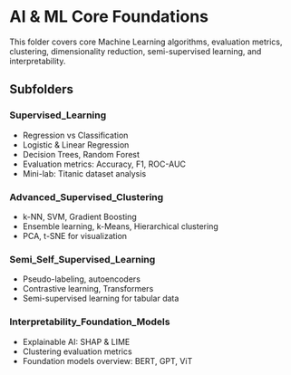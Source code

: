 # AI & ML Core Foundations

This folder covers core Machine Learning algorithms, evaluation metrics, clustering, dimensionality reduction, semi-supervised learning, and interpretability.

## Subfolders

### Supervised_Learning

- Regression vs Classification
- Logistic & Linear Regression
- Decision Trees, Random Forest
- Evaluation metrics: Accuracy, F1, ROC-AUC
- Mini-lab: Titanic dataset analysis

### Advanced_Supervised_Clustering

- k-NN, SVM, Gradient Boosting
- Ensemble learning, k-Means, Hierarchical clustering
- PCA, t-SNE for visualization

### Semi_Self_Supervised_Learning

- Pseudo-labeling, autoencoders
- Contrastive learning, Transformers
- Semi-supervised learning for tabular data

### Interpretability_Foundation_Models

- Explainable AI: SHAP & LIME
- Clustering evaluation metrics
- Foundation models overview: BERT, GPT, ViT
